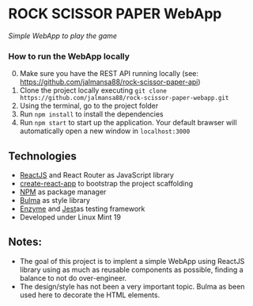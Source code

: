 # ROCK SCISSOR PAPER WebApp
_Simple WebApp to play the game_

### How to run the WebApp locally

0. Make sure you have the REST API running locally (see: https://github.com/jalmansa88/rock-scissor-paper-api)
1. Clone the project locally executing `git clone https://github.com/jalmansa88/rock-scissor-paper-webapp.git`
2. Using the terminal, go to the project folder
3. Run `npm install` to install the dependencies
5. Run `npm start` to start up the application. Your default brawser will automatically open a new window in `localhost:3000`

## Technologies
- [ReactJS](https://reactjs.org/) and React Router as JavaScript library
- [create-react-app](https://github.com/facebook/create-react-app) to bootstrap the project scaffolding
- [NPM](https://www.npmjs.com/) as package manager
- [Bulma](https://bulma.io/) as style library
- [Enzyme](https://github.com/enzymejs/enzyme) and [Jest](https://jestjs.io/)as testing framework
- Developed under Linux Mint 19

## Notes:
- The goal of this project is to implent a simple WebApp using ReactJS library using as much as reusable components as possible, finding a balance to not do over-engineer.
- The design/style has not been a very important topic. Bulma as been used here to decorate the HTML elements.
